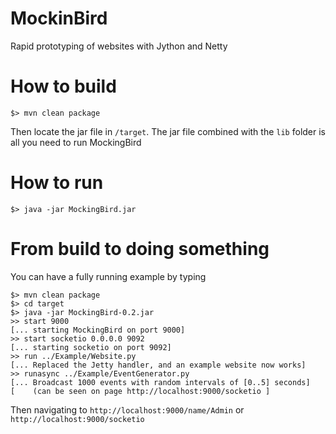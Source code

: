 # MockinBird
Rapid prototyping of websites with Jython and Netty

# How to build
```
$> mvn clean package
```
Then locate the jar file in `/target`. The jar file combined with the `lib` folder is all you need to run MockingBird

# How to run
```
$> java -jar MockingBird.jar
```

# From build to doing something
You can have a fully running example by typing
```
$> mvn clean package
$> cd target
$> java -jar MockingBird-0.2.jar
>> start 9000
[... starting MockingBird on port 9000]
>> start socketio 0.0.0.0 9092
[... starting socketio on port 9092]
>> run ../Example/Website.py
[... Replaced the Jetty handler, and an example website now works]
>> runasync ../Example/EventGenerator.py
[... Broadcast 1000 events with random intervals of [0..5] seconds]
[    (can be seen on page http://localhost:9000/socketio ]
```
Then navigating to `http://localhost:9000/name/Admin` or `http://localhost:9000/socketio`
